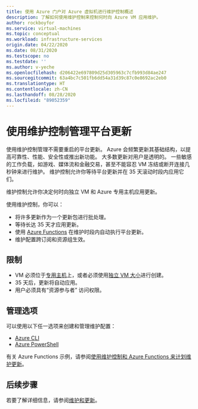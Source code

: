 ```yaml
---
title: 使用 Azure 门户对 Azure 虚拟机进行维护控制概述
description: 了解如何使用维护控制来控制何时向 Azure VM 应用维护。
author: rockboyfor
ms.service: virtual-machines
ms.topic: conceptual
ms.workload: infrastructure-services
origin.date: 04/22/2020
ms.date: 08/31/2020
ms.testscope: no
ms.testdate: ''
ms.author: v-yeche
ms.openlocfilehash: d206422e697809d25d305963c7cfb993d84ae247
ms.sourcegitcommit: 63a4bc7c501fb6dd54a31d39c87c0e8692ac2eb0
ms.translationtype: HT
ms.contentlocale: zh-CN
ms.lasthandoff: 08/28/2020
ms.locfileid: "89052359"
---
```

# <a name="managing-platform-updates-with-maintenance-control"></a>使用维护控制管理平台更新 

使用维护控制管理不需要重启的平台更新。 Azure 会频繁更新其基础结构，以提高可靠性、性能、安全性或推出新功能。 大多数更新对用户是透明的。 一些敏感的工作负载，如游戏、媒体流和金融交易，甚至不能容忍 VM 冻结或断开连接几秒钟来进行维护。 维护控制允许你等待平台更新并在 35 天滚动时段内应用它们。 

维护控制允许你决定何时向独立 VM 和 Azure 专用主机应用更新。

使用维护控制，你可以：
- 将许多更新作为一个更新包进行批处理。
- 等待长达 35 天才应用更新。 
- 使用 [Azure Functions](https://github.com/Azure/azure-docs-powershell-samples/tree/master/maintenance-auto-scheduler) 在维护时段内自动执行平台更新。
- 维护配置跨订阅和资源组生效。 

## <a name="limitations"></a>限制

- VM 必须位于[专用主机](./linux/dedicated-hosts.md)上，或者必须使用[独立 VM 大小](isolation.md)进行创建。
- 35 天后，更新将自动应用。
- 用户必须具有“资源参与者”  访问权限。

## <a name="management-options"></a>管理选项

可以使用以下任一选项来创建和管理维护配置：

- [Azure CLI](maintenance-control-cli.md)
- [Azure PowerShell](maintenance-control-powershell.md)

<!--Not Available on - [Azure portal](maintenance-control-portal.md)-->

有关 Azure Functions 示例，请参阅[使用维护控制和 Azure Functions 来计划维护更新](https://github.com/Azure/azure-docs-powershell-samples/tree/master/maintenance-auto-scheduler)。

## <a name="next-steps"></a>后续步骤

若要了解详细信息，请参阅[维护和更新](maintenance-and-updates.md)。

<!-- Update_Description: update meta properties, wording update, update link -->